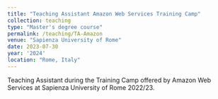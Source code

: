 ```yaml
---
title: "Teaching Assistant Amazon Web Services Training Camp"
collection: teaching
type: "Master's degree course"
permalink: /teaching/TA-Amazon
venue: "Sapienza University of Rome"
date: 2023-07-30
year: '2024'
location: "Rome, Italy"
---
```


Teaching Assistant during the Training Camp offered by Amazon Web Services at Sapienza University of Rome 2022/23.